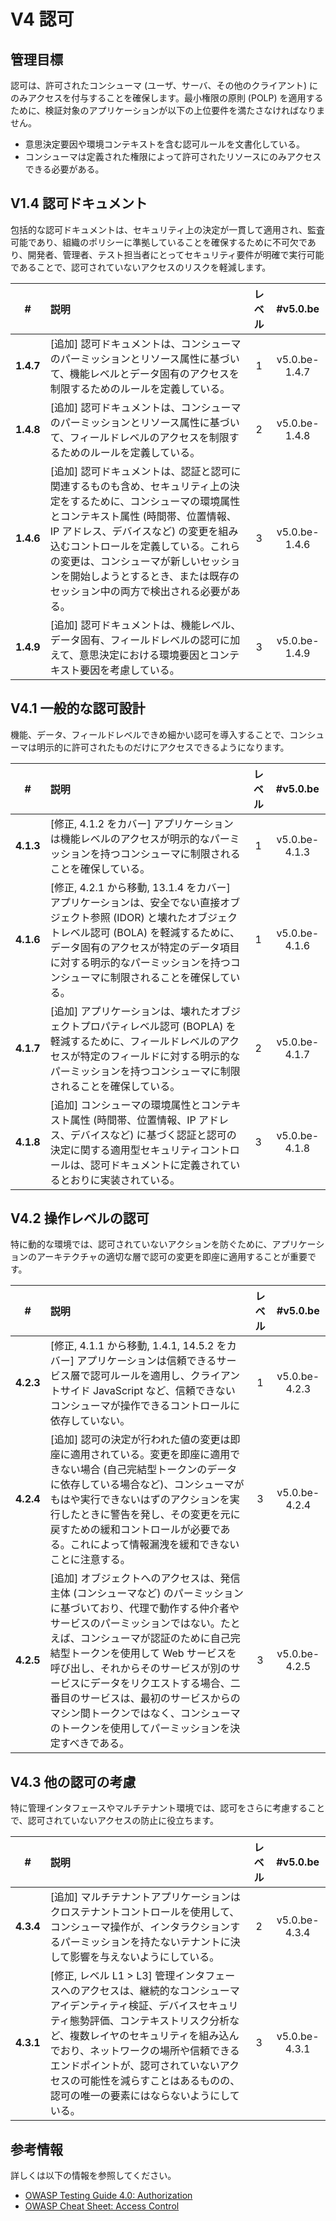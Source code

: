 # V4 認可

## 管理目標

認可は、許可されたコンシューマ (ユーザ、サーバ、その他のクライアント) にのみアクセスを付与することを確保します。最小権限の原則 (POLP) を適用するために、検証対象のアプリケーションが以下の上位要件を満たさなければなりません。

* 意思決定要因や環境コンテキストを含む認可ルールを文書化している。
* コンシューマは定義された権限によって許可されたリソースにのみアクセスできる必要がある。

## V1.4 認可ドキュメント

包括的な認可ドキュメントは、セキュリティ上の決定が一貫して適用され、監査可能であり、組織のポリシーに準拠していることを確保するために不可欠であり、開発者、管理者、テスト担当者にとってセキュリティ要件が明確で実行可能であることで、認可されていないアクセスのリスクを軽減します。

| # | 説明 | レベル | #v5.0.be |
| :---: | :--- | :---: | :---: |
| **1.4.7** | [追加] 認可ドキュメントは、コンシューマのパーミッションとリソース属性に基づいて、機能レベルとデータ固有のアクセスを制限するためのルールを定義している。 | 1 | v5.0.be-1.4.7 |
| **1.4.8** | [追加] 認可ドキュメントは、コンシューマのパーミッションとリソース属性に基づいて、フィールドレベルのアクセスを制限するためのルールを定義している。 | 2 | v5.0.be-1.4.8 |
| **1.4.6** | [追加] 認可ドキュメントは、認証と認可に関連するものも含め、セキュリティ上の決定をするために、コンシューマの環境属性とコンテキスト属性 (時間帯、位置情報、IP アドレス、デバイスなど) の変更を組み込むコントロールを定義している。これらの変更は、コンシューマが新しいセッションを開始しようとするとき、または既存のセッション中の両方で検出される必要がある。 | 3 | v5.0.be-1.4.6 |
| **1.4.9** | [追加] 認可ドキュメントは、機能レベル、データ固有、フィールドレベルの認可に加えて、意思決定における環境要因とコンテキスト要因を考慮している。 | 3 | v5.0.be-1.4.9 |

## V4.1 一般的な認可設計

機能、データ、フィールドレベルできめ細かい認可を導入することで、コンシューマは明示的に許可されたものだけにアクセスできるようになります。

| # | 説明 | レベル | #v5.0.be |
| :---: | :--- | :---: | :---: |
| **4.1.3** | [修正, 4.1.2 をカバー] アプリケーションは機能レベルのアクセスが明示的なパーミッションを持つコンシューマに制限されることを確保している。 | 1 | v5.0.be-4.1.3 |
| **4.1.6** | [修正, 4.2.1 から移動, 13.1.4 をカバー] アプリケーションは、安全でない直接オブジェクト参照 (IDOR) と壊れたオブジェクトレベル認可 (BOLA) を軽減するために、データ固有のアクセスが特定のデータ項目に対する明示的なパーミッションを持つコンシューマに制限されることを確保している。 | 1 | v5.0.be-4.1.6 |
| **4.1.7** | [追加] アプリケーションは、壊れたオブジェクトプロパティレベル認可 (BOPLA) を軽減するために、フィールドレベルのアクセスが特定のフィールドに対する明示的なパーミッションを持つコンシューマに制限されることを確保している。 | 2 | v5.0.be-4.1.7 |
| **4.1.8** | [追加] コンシューマの環境属性とコンテキスト属性 (時間帯、位置情報、IP アドレス、デバイスなど) に基づく認証と認可の決定に関する適用型セキュリティコントロールは、認可ドキュメントに定義されているとおりに実装されている。 | 3 | v5.0.be-4.1.8 |

## V4.2 操作レベルの認可

特に動的な環境では、認可されていないアクションを防ぐために、アプリケーションのアーキテクチャの適切な層で認可の変更を即座に適用することが重要です。

| # | 説明 | レベル | #v5.0.be |
| :---: | :--- | :---: | :---: |
| **4.2.3** | [修正, 4.1.1 から移動, 1.4.1, 14.5.2 をカバー] アプリケーションは信頼できるサービス層で認可ルールを適用し、クライアントサイド JavaScript など、信頼できないコンシューマが操作できるコントロールに依存していない。 | 1 | v5.0.be-4.2.3 |
| **4.2.4** | [追加] 認可の決定が行われた値の変更は即座に適用されている。変更を即座に適用できない場合 (自己完結型トークンのデータに依存している場合など)、コンシューマがもはや実行できないはずのアクションを実行したときに警告を発し、その変更を元に戻すための緩和コントロールが必要である。これによって情報漏洩を緩和できないことに注意する。 | 3 | v5.0.be-4.2.4 |
| **4.2.5** | [追加] オブジェクトへのアクセスは、発信主体 (コンシューマなど) のパーミッションに基づいており、代理で動作する仲介者やサービスのパーミッションではない。たとえば、コンシューマが認証のために自己完結型トークンを使用して Web サービスを呼び出し、それからそのサービスが別のサービスにデータをリクエストする場合、二番目のサービスは、最初のサービスからのマシン間トークンではなく、コンシューマのトークンを使用してパーミッションを決定すべきである。 | 3 | v5.0.be-4.2.5 |

## V4.3 他の認可の考慮

特に管理インタフェースやマルチテナント環境では、認可をさらに考慮することで、認可されていないアクセスの防止に役立ちます。

| # | 説明 | レベル | #v5.0.be |
| :---: | :--- | :---: | :---: |
| **4.3.4** | [追加] マルチテナントアプリケーションはクロステナントコントロールを使用して、コンシューマ操作が、インタラクションするパーミッションを持たないテナントに決して影響を与えないようにしている。 | 2 | v5.0.be-4.3.4 |
| **4.3.1** | [修正, レベル L1 > L3] 管理インタフェースへのアクセスは、継続的なコンシューマアイデンティティ検証、デバイスセキュリティ態勢評価、コンテキストリスク分析など、複数レイヤのセキュリティを組み込んでおり、ネットワークの場所や信頼できるエンドポイントが、認可されていないアクセスの可能性を減らすことはあるものの、認可の唯一の要素にはならないようにしている。 | 3 | v5.0.be-4.3.1 |

## 参考情報

詳しくは以下の情報を参照してください。

* [OWASP Testing Guide 4.0: Authorization](https://owasp.org/www-project-web-security-testing-guide/v41/4-Web_Application_Security_Testing/05-Authorization_Testing/README.html)
* [OWASP Cheat Sheet: Access Control](https://cheatsheetseries.owasp.org/cheatsheets/Access_Control_Cheat_Sheet.html)
